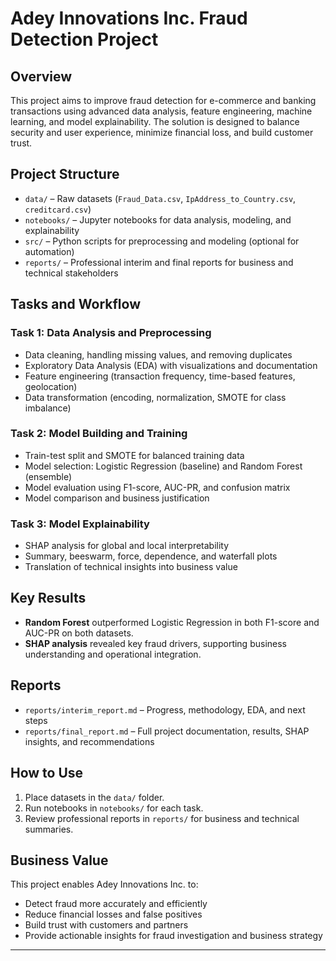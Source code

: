 # Adey Innovations Inc. Fraud Detection Project

## Overview

This project aims to improve fraud detection for e-commerce and banking transactions using advanced data analysis, feature engineering, machine learning, and model explainability. The solution is designed to balance security and user experience, minimize financial loss, and build customer trust.

## Project Structure

- `data/` – Raw datasets (`Fraud_Data.csv`, `IpAddress_to_Country.csv`, `creditcard.csv`)
- `notebooks/` – Jupyter notebooks for data analysis, modeling, and explainability
- `src/` – Python scripts for preprocessing and modeling (optional for automation)
- `reports/` – Professional interim and final reports for business and technical stakeholders

## Tasks and Workflow

### Task 1: Data Analysis and Preprocessing

- Data cleaning, handling missing values, and removing duplicates
- Exploratory Data Analysis (EDA) with visualizations and documentation
- Feature engineering (transaction frequency, time-based features, geolocation)
- Data transformation (encoding, normalization, SMOTE for class imbalance)

### Task 2: Model Building and Training

- Train-test split and SMOTE for balanced training data
- Model selection: Logistic Regression (baseline) and Random Forest (ensemble)
- Model evaluation using F1-score, AUC-PR, and confusion matrix
- Model comparison and business justification

### Task 3: Model Explainability

- SHAP analysis for global and local interpretability
- Summary, beeswarm, force, dependence, and waterfall plots
- Translation of technical insights into business value

## Key Results

- **Random Forest** outperformed Logistic Regression in both F1-score and AUC-PR on both datasets.
- **SHAP analysis** revealed key fraud drivers, supporting business understanding and operational integration.

## Reports

- `reports/interim_report.md` – Progress, methodology, EDA, and next steps
- `reports/final_report.md` – Full project documentation, results, SHAP insights, and recommendations

## How to Use

1. Place datasets in the `data/` folder.
2. Run notebooks in `notebooks/` for each task.
3. Review professional reports in `reports/` for business and technical summaries.

## Business Value

This project enables Adey Innovations Inc. to:

- Detect fraud more accurately and efficiently
- Reduce financial losses and false positives
- Build trust with customers and partners
- Provide actionable insights for fraud investigation and business strategy

---
